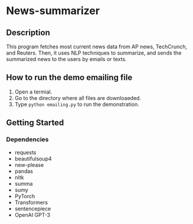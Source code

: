 # News-summarizer

## Description
This program fetches most current news data from AP news, TechCrunch, and Reuters. Then, it uses NLP techniques to summarize, and sends the summarized news to the users by emails or texts.

## How to run the demo emailing file
1. Open a termial.
2. Go to the directory where all files are downloaeded.
3. Type ```python emailing.py``` to run the demonstration.

## Getting Started
### Dependencies
* requests
* beautifulsoup4
* new-please
* pandas
* nltk
* summa
* sumy
* PyTorch
* Transformers
* sentencepiece
* OpenAI GPT-3
